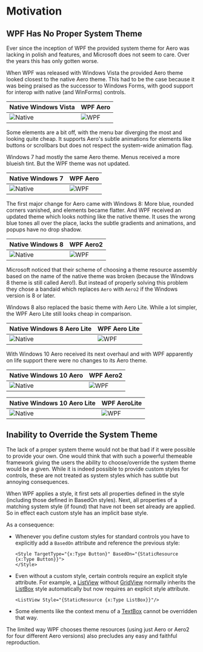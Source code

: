 Motivation
==========


WPF Has No Proper System Theme
------------------------------

Ever since the inception of WPF the provided system theme for Aero was lacking
in polish and features, and Microsoft does not seem to care. Over the years this
has only gotten worse.

When WPF was released with Windows Vista the provided Aero theme looked closest
to the native Aero theme. This had to be the case because it was being praised
as the successor to Windows Forms, with good support for interop with native
(and WinForms) controls.

Native Windows Vista | WPF Aero
---------------------|-----------------------
![Native](../images/native-aero-winvista.png) | ![WPF](../images/wpf-aero-winvista.png)

Some elements are a bit off, with the menu bar diverging the most and looking
quite cheap. It supports Aero's subtle animations for elements like buttons or
scrollbars but does not respect the system-wide animation flag.

Windows 7 had mostly the same Aero theme. Menus received a more blueish tint.
But the WPF theme was not updated.

Native Windows 7 | WPF Aero
-----------------|-----------------------
![Native](../images/native-aero-win7.png) | ![WPF](../images/wpf-aero-win7.png)

The first major change for Aero came with Windows 8: More blue, rounded corners
vanished, and elements became flatter. And WPF received an updated theme which looks
nothing like the native theme. It uses the wrong blue tones all over the place,
lacks the subtle gradients and animations, and popups have no drop shadow.

Native Windows 8 | WPF Aero2
-----------------|-----------------------
![Native](../images/native-aero-win8.png) | ![WPF](../images/wpf-aero-win8.png)

Microsoft noticed that their scheme of choosing a theme resource assembly based
on the name of the native theme was broken (because the Windows 8 theme is still called
Aero!). But instead of properly solving this problem they chose a bandaid which
replaces `Aero` with `Aero2` if the Windows version is 8 or later.

Windows 8 also replaced the basic theme with Aero Lite. While a lot simpler,
the WPF Aero Lite still looks cheap in comparison.

Native Windows 8 Aero Lite | WPF Aero Lite
---------------------------|--------------
![Native](../images/native-aerolite-win8.png) | ![WPF](../images/wpf-aerolite-win8.png)



With Windows 10 Aero received its next overhaul and with WPF apparently on
life support there were no changes to its Aero theme.

Native Windows 10 Aero | WPF Aero2
-----------------------|----------
![Native](../images/native-aero-win10.png) | ![WPF](../images/wpf-aero-win10.png)

Native Windows 10 Aero Lite | WPF AeroLite
----------------------------|-------------
![Native](../images/native-aerolite-win10.png) | ![WPF](../images/wpf-aerolite-win10.png)



Inability to Override the System Theme
--------------------------------------

The lack of a proper system theme would not be that bad if it were possible to
provide your own. One would think that with such a powerful themeable framework
giving the users the ability to choose/override the system theme would
be a given. While it is indeed possible to provide custom styles for controls,
these are not treated as system styles which has subtle but annoying consequences.

When WPF applies a style, it first sets all properties defined in the style
(including those defined in BasedOn styles). Next, all properties of a matching
system style (if found) that have not been set already are applied. So in effect
each custom style has an implicit base style.

As a consequence:

- Whenever you define custom styles for standard controls you have to explicitly
  add a `BasedOn` attribute and reference the previous style:

  ```xaml
  <Style TargetType="{x:Type Button}" BasedOn="{StaticResource {x:Type Button}}">
  </Style>
  ```

- Even without a custom style, certain controls require an explicit style attribute.
  For example, a [ListView](xref:System.Windows.Controls.ListView) without
  [GridView](xref:System.Windows.Controls.GridView) normally inherits the
  [ListBox](xref:System.Windows.Controls.ListBox) style automatically but now
  requires an explicit style attribute.

  ```xaml
  <ListView Style="{StaticResource {x:Type ListBox}}"/>
  ```

- Some elements like the context menu of a [TextBox](xref:System.Windows.Controls.TextBox)
  cannot be overridden that way.


The limited way WPF chooses theme resources (using just Aero or Aero2 for
four different Aero versions) also precludes any easy and faithful reproduction.
